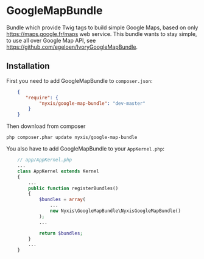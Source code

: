 GoogleMapBundle
====================

Bundle which provide Twig tags to build simple Google Maps, based on only https://maps.google.fr/maps web service.
This bundle wants to stay simple, to use all over Google Map API, see https://github.com/egeloen/IvoryGoogleMapBundle.

## Installation

First you need to add GoogleMapBundle to `composer.json`:
```json
    {
       "require": {
            "nyxis/google-map-bundle": "dev-master"
        }
    }
```

Then download from composer
```shell
php composer.phar update nyxis/google-map-bundle
```

You also have to add GoogleMapBundle to your `AppKernel.php`:
```php
    // app/AppKernel.php
    ...
    class AppKernel extends Kernel
    {
        ...
        public function registerBundles()
        {
            $bundles = array(
                ...
                new Nyxis\GoogleMapBundle\NyxisGoogleMapBundle()
            );
            ...

            return $bundles;
        }
        ...
    }
```
